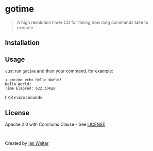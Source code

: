 # gotime
> A high resolution timer CLI for timing how long commands take to execute

## Installation


## Usage

Just run `gotime` and then your command, for example:

```console
❯ gotime echo Hello World!
Hello World!
Time Elapsed: 622.304µs
```

I <3 microseconds.

## License

Apache 2.0 with Commons Clause - See [LICENSE][licenseUrl]

&nbsp;

Created by [Ian Walter](https://iankwalter.com)

[licenseUrl]: https://github.com/ianwalter/dist/blob/master/LICENSE
